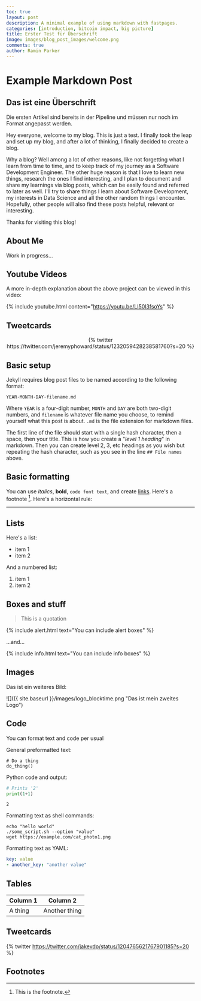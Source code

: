 ```yaml
---
toc: true
layout: post
description: A minimal example of using markdown with fastpages.
categories: [introduction, bitcoin impact, big picture]
title: Erster Test für Überschrift
image: images/blog_post_images/welcome.png
comments: true
author: Ramin Parker
---
```

# Example Markdown Post


## Das ist eine Überschrift

Die ersten Artikel sind bereits in der Pipeline und müssen nur noch im Format angepasst werden.

Hey everyone, welcome to my blog. This is just a test. I finally took the leap and set up my blog, and after a lot of thinking, I finally decided to create a blog.

Why a blog? Well among a lot of other reasons, like not forgetting what I learn from time to time, and to keep track of my journey as a Software Development Engineer. The other huge reason is that I love to learn new things, research the ones I find interesting, and I plan to document and share my learnings via blog posts, which can be easily found and referred to later as well. I'll try to share things I learn about Software Development, my interests in Data Science and all the other random things I encounter. Hopefully, other people will also find these posts helpful, relevant or interesting. 

Thanks for visiting this blog!

## About Me

Work in progress...

## Youtube Videos

A more in-depth explanation about the above project can be viewed in this video:

{% include youtube.html content="https://youtu.be/Ll50l3fsoYs" %}

## Tweetcards

<center>{% twitter https://twitter.com/jeremyphoward/status/1232059428238581760?s=20 %}</center>


## Basic setup

Jekyll requires blog post files to be named according to the following format:

`YEAR-MONTH-DAY-filename.md`

Where `YEAR` is a four-digit number, `MONTH` and `DAY` are both two-digit numbers, and `filename` is whatever file name you choose, to remind yourself what this post is about. `.md` is the file extension for markdown files.

The first line of the file should start with a single hash character, then a space, then your title. This is how you create a "*level 1 heading*" in markdown. Then you can create level 2, 3, etc headings as you wish but repeating the hash character, such as you see in the line `## File names` above.

## Basic formatting

You can use *italics*, **bold**, `code font text`, and create [links](https://www.markdownguide.org/cheat-sheet/). Here's a footnote [^1]. Here's a horizontal rule:

---

## Lists

Here's a list:

- item 1
- item 2

And a numbered list:

1. item 1
1. item 2

## Boxes and stuff

> This is a quotation

{% include alert.html text="You can include alert boxes" %}

...and...

{% include info.html text="You can include info boxes" %}

## Images

Das ist ein weiteres Bild:

![]({{ site.baseurl }}/images/logo_blocktime.png "Das ist mein zweites Logo")

## Code

You can format text and code per usual 

General preformatted text:

    # Do a thing
    do_thing()

Python code and output:

```python
# Prints '2'
print(1+1)
```

    2

Formatting text as shell commands:

```shell
echo "hello world"
./some_script.sh --option "value"
wget https://example.com/cat_photo1.png
```

Formatting text as YAML:

```yaml
key: value
- another_key: "another value"
```


## Tables

| Column 1 | Column 2 |
|-|-|
| A thing | Another thing |


## Tweetcards

{% twitter https://twitter.com/jakevdp/status/1204765621767901185?s=20 %}


## Footnotes



[^1]: This is the footnote.

